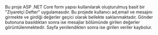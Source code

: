 Bu proje ASP .NET Core form yapısı kullanılarak oluşturulmuş basit bir "Ziyaretçi Defter" uygulamasıdır. Bu projede kullanıcı ad,email ve mesajını girmekte ve girdiği değerler geçici olarak bellekte saklanmaktadır. 
Gönder butonuna basıldıktan sonra ise mesajlar bölümünde girilen değerler görüntülenmektedir. Sayfa yenilendikten sonra ise girilen veriler kaybolur.   

